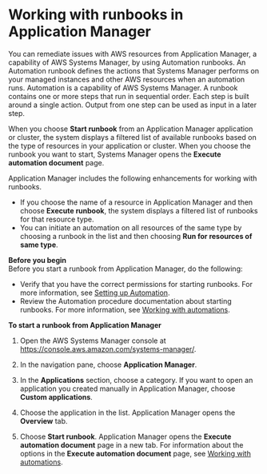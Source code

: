 # Working with runbooks in Application Manager<a name="application-manager-working-runbooks"></a>

You can remediate issues with AWS resources from Application Manager, a capability of AWS Systems Manager, by using Automation runbooks\. An Automation runbook defines the actions that Systems Manager performs on your managed instances and other AWS resources when an automation runs\. Automation is a capability of AWS Systems Manager\. A runbook contains one or more steps that run in sequential order\. Each step is built around a single action\. Output from one step can be used as input in a later step\. 

When you choose **Start runbook** from an Application Manager application or cluster, the system displays a filtered list of available runbooks based on the type of resources in your application or cluster\. When you choose the runbook you want to start, Systems Manager opens the **Execute automation document** page\. 

Application Manager includes the following enhancements for working with runbooks\.
+ If you choose the name of a resource in Application Manager and then choose **Execute runbook**, the system displays a filtered list of runbooks for that resource type\.
+ You can initiate an automation on all resources of the same type by choosing a runbook in the list and then choosing **Run for resources of same type**\. 

**Before you begin**  
Before you start a runbook from Application Manager, do the following:
+ Verify that you have the correct permissions for starting runbooks\. For more information, see [Setting up Automation](automation-setup.md)\. 
+ Review the Automation procedure documentation about starting runbooks\. For more information, see [Working with automations](automation-working.md)\.

**To start a runbook from Application Manager**

1. Open the AWS Systems Manager console at [https://console\.aws\.amazon\.com/systems\-manager/](https://console.aws.amazon.com/systems-manager/)\.

1. In the navigation pane, choose **Application Manager**\.

1. In the **Applications** section, choose a category\. If you want to open an application you created manually in Application Manager, choose **Custom applications**\.

1. Choose the application in the list\. Application Manager opens the **Overview** tab\.

1. Choose **Start runbook**\. Application Manager opens the **Execute automation document** page in a new tab\. For information about the options in the **Execute automation document** page, see [Working with automations](automation-working.md)\.